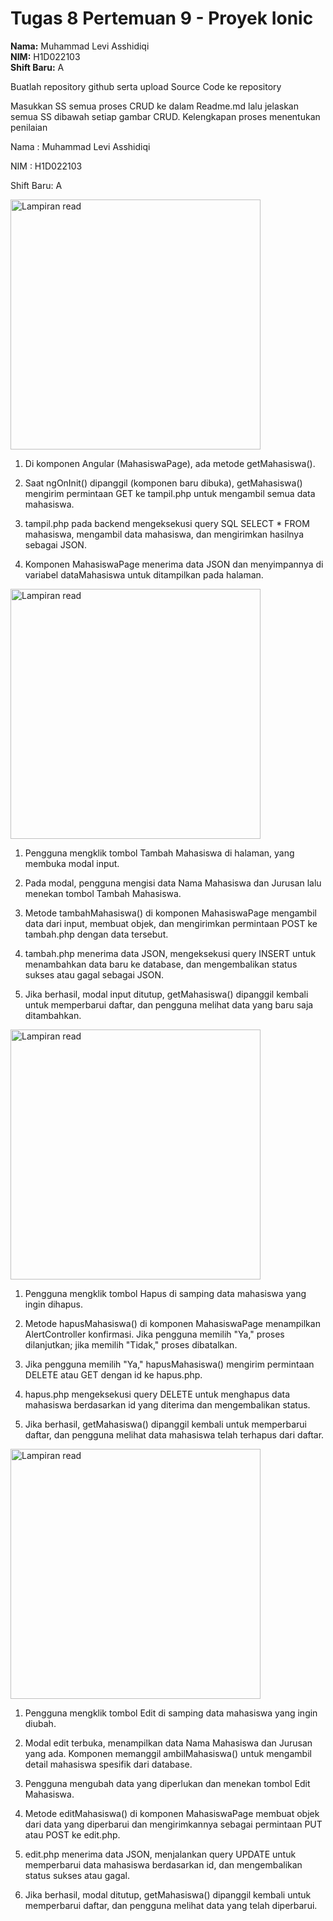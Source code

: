 # Tugas 8 Pertemuan 9 - Proyek Ionic

**Nama:** Muhammad Levi Asshidiqi  
**NIM:** H1D022103  
**Shift Baru:** A  

Buatlah repository github serta upload Source Code ke repository

Masukkan SS semua proses CRUD ke dalam Readme.md lalu jelaskan semua SS dibawah setiap gambar CRUD. Kelengkapan proses menentukan penilaian

Nama : Muhammad Levi Asshidiqi

NIM : H1D022103

Shift Baru: A

  <img src="read.png" alt="Lampiran read" width="400" />

1. Di komponen Angular (MahasiswaPage), ada metode getMahasiswa().

2. Saat ngOnInit() dipanggil (komponen baru dibuka), getMahasiswa() mengirim permintaan GET ke tampil.php untuk mengambil semua data mahasiswa.

3. tampil.php pada backend mengeksekusi query SQL SELECT * FROM mahasiswa, mengambil data mahasiswa, dan mengirimkan hasilnya sebagai JSON.

4. Komponen MahasiswaPage menerima data JSON dan menyimpannya di variabel dataMahasiswa untuk ditampilkan pada halaman.

<img src="create.png" alt="Lampiran read" width="400" />

1. Pengguna mengklik tombol Tambah Mahasiswa di halaman, yang membuka modal input.

2. Pada modal, pengguna mengisi data Nama Mahasiswa dan Jurusan lalu menekan tombol Tambah Mahasiswa.

3. Metode tambahMahasiswa() di komponen MahasiswaPage mengambil data dari input, membuat objek, dan mengirimkan permintaan POST ke tambah.php dengan data tersebut.

4. tambah.php menerima data JSON, mengeksekusi query INSERT untuk menambahkan data baru ke database, dan mengembalikan status sukses atau gagal sebagai JSON.

5. Jika berhasil, modal input ditutup, getMahasiswa() dipanggil kembali untuk memperbarui daftar, dan pengguna melihat data yang baru saja ditambahkan.

<img src="delete.png" alt="Lampiran read" width="400" />


1. Pengguna mengklik tombol Hapus di samping data mahasiswa yang ingin dihapus.

2. Metode hapusMahasiswa() di komponen MahasiswaPage menampilkan AlertController konfirmasi. Jika pengguna memilih "Ya," proses dilanjutkan; jika memilih "Tidak," proses dibatalkan.

3. Jika pengguna memilih "Ya," hapusMahasiswa() mengirim permintaan DELETE atau GET dengan id ke hapus.php.

4. hapus.php mengeksekusi query DELETE untuk menghapus data mahasiswa berdasarkan id yang diterima dan mengembalikan status.

5. Jika berhasil, getMahasiswa() dipanggil kembali untuk memperbarui daftar, dan pengguna melihat data mahasiswa telah terhapus dari daftar.

<img src="update.png" alt="Lampiran read" width="400" />

1. Pengguna mengklik tombol Edit di samping data mahasiswa yang ingin diubah.

2. Modal edit terbuka, menampilkan data Nama Mahasiswa dan Jurusan yang ada. Komponen memanggil ambilMahasiswa() untuk mengambil detail mahasiswa spesifik dari database.

3. Pengguna mengubah data yang diperlukan dan menekan tombol Edit Mahasiswa.

4. Metode editMahasiswa() di komponen MahasiswaPage membuat objek dari data yang diperbarui dan mengirimkannya sebagai permintaan PUT atau POST ke edit.php.

5. edit.php menerima data JSON, menjalankan query UPDATE untuk memperbarui data mahasiswa berdasarkan id, dan mengembalikan status sukses atau gagal.

6. Jika berhasil, modal ditutup, getMahasiswa() dipanggil kembali untuk memperbarui daftar, dan pengguna melihat data yang telah diperbarui.
